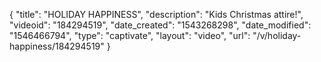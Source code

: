 {
    "title": "HOLIDAY HAPPINESS",
    "description": "Kids Christmas attire!",
    "videoid": "184294519",
    "date_created": "1543268298",
    "date_modified": "1546466794",
    "type": "captivate",
    "layout": "video",
    "url": "\/v\/holiday-happiness\/184294519"
}